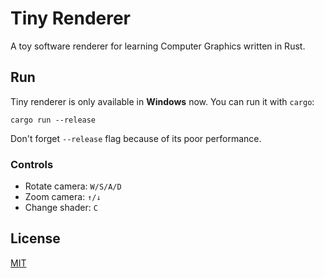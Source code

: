# Tiny Renderer
A toy software renderer for learning Computer Graphics written in Rust.

## Run
Tiny renderer is only available in **Windows** now.
You can run it with `cargo`:
```
cargo run --release
```
Don't forget `--release` flag because of its poor performance.

### Controls
- Rotate camera: `W/S/A/D`
- Zoom camera: `↑/↓`
- Change shader: `C`

## License
[MIT](https://github.com/arrayJY/tiny-renderer/blob/master/LICENSE)
